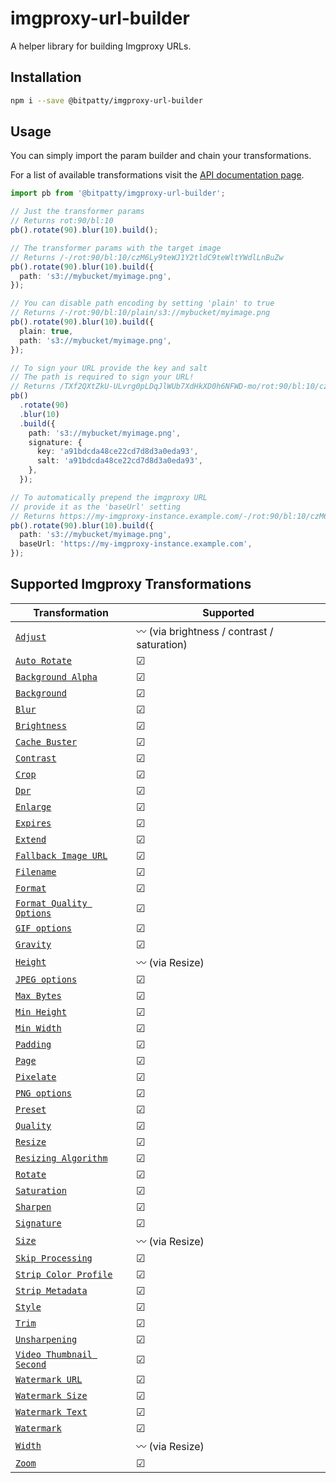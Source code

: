 # imgproxy-url-builder

A helper library for building Imgproxy URLs.

## Installation

```sh
npm i --save @bitpatty/imgproxy-url-builder
```

## Usage

You can simply import the param builder and chain your transformations.

For a list of available transformations visit the [API documentation page](https://zint.ch/imgproxy-url-builder/classes/ParamBuilder.html).

```typescript
import pb from '@bitpatty/imgproxy-url-builder';

// Just the transformer params
// Returns rot:90/bl:10
pb().rotate(90).blur(10).build();

// The transformer params with the target image
// Returns /-/rot:90/bl:10/czM6Ly9teWJ1Y2tldC9teWltYWdlLnBuZw
pb().rotate(90).blur(10).build({
  path: 's3://mybucket/myimage.png',
});

// You can disable path encoding by setting 'plain' to true
// Returns /-/rot:90/bl:10/plain/s3://mybucket/myimage.png
pb().rotate(90).blur(10).build({
  plain: true,
  path: 's3://mybucket/myimage.png',
});

// To sign your URL provide the key and salt
// The path is required to sign your URL!
// Returns /TXf2QXtZkU-ULvrg0pLDqJlWUb7XdHkXD0h6NFWD-mo/rot:90/bl:10/czM6Ly9teWJ1Y2tldC9teWltYWdlLnBuZw
pb()
  .rotate(90)
  .blur(10)
  .build({
    path: 's3://mybucket/myimage.png',
    signature: {
      key: 'a91bdcda48ce22cd7d8d3a0eda93',
      salt: 'a91bdcda48ce22cd7d8d3a0eda93',
    },
  });

// To automatically prepend the imgproxy URL
// provide it as the 'baseUrl' setting
// Returns https://my-imgproxy-instance.example.com/-/rot:90/bl:10/czM6Ly9teWJ1Y2tldC9teWltYWdlLnBuZw
pb().rotate(90).blur(10).build({
  path: 's3://mybucket/myimage.png',
  baseUrl: 'https://my-imgproxy-instance.example.com',
});
```

## Supported Imgproxy Transformations

| Transformation                                                                                                                                                                            | Supported                                   |
| ----------------------------------------------------------------------------------------------------------------------------------------------------------------------------------------- | ------------------------------------------- |
| [`Adjust`](https://github.com/imgproxy/imgproxy/blob/b243a08254b9ca7da2c628429cd870c111ece5c9/docs/generating_the_url.md#adjust-idadjust)                                                 | 〰 (via brightness / contrast / saturation) |
| [`Auto Rotate`](https://github.com/imgproxy/imgproxy/blob/b243a08254b9ca7da2c628429cd870c111ece5c9/docs/generating_the_url.md#auto-rotate)                                                | ☑                                           |
| [`Background Alpha`](https://github.com/imgproxy/imgproxy/blob/b243a08254b9ca7da2c628429cd870c111ece5c9/docs/generating_the_url.md#background-alpha-idbackground-alpha)                   | ☑                                           |
| [`Background`](https://github.com/imgproxy/imgproxy/blob/b243a08254b9ca7da2c628429cd870c111ece5c9/docs/generating_the_url.md#background)                                                  | ☑                                           |
| [`Blur`](https://github.com/imgproxy/imgproxy/blob/b243a08254b9ca7da2c628429cd870c111ece5c9/docs/generating_the_url.md#blur)                                                              | ☑                                           |
| [`Brightness`](https://github.com/imgproxy/imgproxy/blob/b243a08254b9ca7da2c628429cd870c111ece5c9/docs/generating_the_url.md#brightness-idbrightness)                                     | ☑                                           |
| [`Cache Buster`](https://github.com/imgproxy/imgproxy/blob/b243a08254b9ca7da2c628429cd870c111ece5c9/docs/generating_the_url.md#cache-buster)                                              | ☑                                           |
| [`Contrast`](https://github.com/imgproxy/imgproxy/blob/b243a08254b9ca7da2c628429cd870c111ece5c9/docs/generating_the_url.md#contrast-idcontrast)                                           | ☑                                           |
| [`Crop`](https://github.com/imgproxy/imgproxy/blob/b243a08254b9ca7da2c628429cd870c111ece5c9/docs/generating_the_url.md#crop)                                                              | ☑                                           |
| [`Dpr`](https://github.com/imgproxy/imgproxy/blob/b243a08254b9ca7da2c628429cd870c111ece5c9/docs/generating_the_url.md#dpr)                                                                | ☑                                           |
| [`Enlarge`](https://github.com/imgproxy/imgproxy/blob/b243a08254b9ca7da2c628429cd870c111ece5c9/docs/generating_the_url.md#enlarge)                                                        | ☑                                           |
| [`Expires`](https://github.com/imgproxy/imgproxy/blob/b243a08254b9ca7da2c628429cd870c111ece5c9/docs/generating_the_url.md#expires)                                                        | ☑                                           |
| [`Extend`](https://github.com/imgproxy/imgproxy/blob/b243a08254b9ca7da2c628429cd870c111ece5c9/docs/generating_the_url.md#extend)                                                          | ☑                                           |
| [`Fallback Image URL`](https://github.com/imgproxy/imgproxy/blob/b243a08254b9ca7da2c628429cd870c111ece5c9/docs/generating_the_url.md#fallback-image-url-idfallback-image-url)             | ☑                                           |
| [`Filename`](https://github.com/imgproxy/imgproxy/blob/b243a08254b9ca7da2c628429cd870c111ece5c9/docs/generating_the_url.md#filename)                                                      | ☑                                           |
| [`Format`](https://github.com/imgproxy/imgproxy/blob/b243a08254b9ca7da2c628429cd870c111ece5c9/docs/generating_the_url.md#format)                                                          | ☑                                           |
| [`Format Quality Options`](https://github.com/imgproxy/imgproxy/blob/b243a08254b9ca7da2c628429cd870c111ece5c9/docs/generating_the_url.md#format-quality)                                  | ☑                                           |
| [`GIF options`](https://github.com/imgproxy/imgproxy/blob/b243a08254b9ca7da2c628429cd870c111ece5c9/docs/generating_the_url.md#gif-options-idgif-options)                                  | ☑                                           |
| [`Gravity`](https://github.com/imgproxy/imgproxy/blob/b243a08254b9ca7da2c628429cd870c111ece5c9/docs/generating_the_url.md#gravity)                                                        | ☑                                           |
| [`Height`](https://github.com/imgproxy/imgproxy/blob/b243a08254b9ca7da2c628429cd870c111ece5c9/docs/generating_the_url.md#height)                                                          | 〰 (via Resize)                             |
| [`JPEG options`](https://github.com/imgproxy/imgproxy/blob/b243a08254b9ca7da2c628429cd870c111ece5c9/docs/generating_the_url.md#jpeg-options-idjpeg-options)                               | ☑                                           |
| [`Max Bytes`](https://github.com/imgproxy/imgproxy/blob/b243a08254b9ca7da2c628429cd870c111ece5c9/docs/generating_the_url.md#max-bytes)                                                    | ☑                                           |
| [`Min Height`](https://github.com/imgproxy/imgproxy/blob/b243a08254b9ca7da2c628429cd870c111ece5c9/docs/generating_the_url.md#min-height)                                                  | ☑                                           |
| [`Min Width`](https://github.com/imgproxy/imgproxy/blob/b243a08254b9ca7da2c628429cd870c111ece5c9/docs/generating_the_url.md#min-width)                                                    | ☑                                           |
| [`Padding`](https://github.com/imgproxy/imgproxy/blob/b243a08254b9ca7da2c628429cd870c111ece5c9/docs/generating_the_url.md#padding)                                                        | ☑                                           |
| [`Page`](https://github.com/imgproxy/imgproxy/blob/b243a08254b9ca7da2c628429cd870c111ece5c9/docs/generating_the_url.md#page-idpage)                                                       | ☑                                           |
| [`Pixelate`](https://github.com/imgproxy/imgproxy/blob/b243a08254b9ca7da2c628429cd870c111ece5c9/docs/generating_the_url.md#pixelate)                                                      | ☑                                           |
| [`PNG options`](https://github.com/imgproxy/imgproxy/blob/b243a08254b9ca7da2c628429cd870c111ece5c9/docs/generating_the_url.md#png-options-idpng-options)                                  | ☑                                           |
| [`Preset`](https://github.com/imgproxy/imgproxy/blob/b243a08254b9ca7da2c628429cd870c111ece5c9/docs/generating_the_url.md#preset)                                                          | ☑                                           |
| [`Quality`](https://github.com/imgproxy/imgproxy/blob/b243a08254b9ca7da2c628429cd870c111ece5c9/docs/generating_the_url.md#quality)                                                        | ☑                                           |
| [`Resize`](https://github.com/imgproxy/imgproxy/blob/b243a08254b9ca7da2c628429cd870c111ece5c9/docs/generating_the_url.md#resize)                                                          | ☑                                           |
| [`Resizing Algorithm`](https://github.com/imgproxy/imgproxy/blob/b243a08254b9ca7da2c628429cd870c111ece5c9/docs/generating_the_url.md#resizing-algorithm-idresizing-algorithm)             | ☑                                           |
| [`Rotate`](https://github.com/imgproxy/imgproxy/blob/b243a08254b9ca7da2c628429cd870c111ece5c9/docs/generating_the_url.md#rotate)                                                          | ☑                                           |
| [`Saturation`](https://github.com/imgproxy/imgproxy/blob/b243a08254b9ca7da2c628429cd870c111ece5c9/docs/generating_the_url.md#saturation-idsaturation)                                     | ☑                                           |
| [`Sharpen`](https://github.com/imgproxy/imgproxy/blob/b243a08254b9ca7da2c628429cd870c111ece5c9/docs/generating_the_url.md#sharpen)                                                        | ☑                                           |
| [`Signature`](https://github.com/imgproxy/imgproxy/blob/b243a08254b9ca7da2c628429cd870c111ece5c9/docs/generating_the_url.md#signature)                                                    | ☑                                           |
| [`Size`](https://github.com/imgproxy/imgproxy/blob/b243a08254b9ca7da2c628429cd870c111ece5c9/docs/generating_the_url.md#size)                                                              | 〰 (via Resize)                             |
| [`Skip Processing`](https://github.com/imgproxy/imgproxy/blob/b243a08254b9ca7da2c628429cd870c111ece5c9/docs/generating_the_url.md#skip-processing)                                        | ☑                                           |
| [`Strip Color Profile`](https://github.com/imgproxy/imgproxy/blob/b243a08254b9ca7da2c628429cd870c111ece5c9/docs/generating_the_url.md#strip-color-profile)                                | ☑                                           |
| [`Strip Metadata`](https://github.com/imgproxy/imgproxy/blob/b243a08254b9ca7da2c628429cd870c111ece5c9/docs/generating_the_url.md#strip-metadata)                                          | ☑                                           |
| [`Style`](https://github.com/imgproxy/imgproxy/blob/b243a08254b9ca7da2c628429cd870c111ece5c9/docs/generating_the_url.md#style-idstyle)                                                    | ☑                                           |
| [`Trim`](https://github.com/imgproxy/imgproxy/blob/b243a08254b9ca7da2c628429cd870c111ece5c9/docs/generating_the_url.md#trim)                                                              | ☑                                           |
| [`Unsharpening`](https://github.com/imgproxy/imgproxy/blob/b243a08254b9ca7da2c628429cd870c111ece5c9/docs/generating_the_url.md#unsharpening-idunsharpening)                               | ☑                                           |
| [`Video Thumbnail Second`](https://github.com/imgproxy/imgproxy/blob/b243a08254b9ca7da2c628429cd870c111ece5c9/docs/generating_the_url.md#video-thumbnail-second-idvideo-thumbnail-second) | ☑                                           |
| [`Watermark URL`](https://github.com/imgproxy/imgproxy/blob/b243a08254b9ca7da2c628429cd870c111ece5c9/docs/generating_the_url.md#watermark-url-idwatermark-url)                            | ☑                                           |
| [`Watermark Size`](https://github.com/imgproxy/imgproxy/blob/b243a08254b9ca7da2c628429cd870c111ece5c9/docs/generating_the_url.md#watermark-size-idwatermark-size)                         | ☑                                           |
| [`Watermark Text`](https://github.com/imgproxy/imgproxy/blob/b243a08254b9ca7da2c628429cd870c111ece5c9/docs/generating_the_url.md#watermark-text-idwatermark-text)                         | ☑                                           |
| [`Watermark`](https://github.com/imgproxy/imgproxy/blob/b243a08254b9ca7da2c628429cd870c111ece5c9/docs/generating_the_url.md#watermark)                                                    | ☑                                           |
| [`Width`](https://github.com/imgproxy/imgproxy/blob/b243a08254b9ca7da2c628429cd870c111ece5c9/docs/generating_the_url.md#width)                                                            | 〰 (via Resize)                             |
| [`Zoom`](https://github.com/imgproxy/imgproxy/blob/b243a08254b9ca7da2c628429cd870c111ece5c9/docs/generating_the_url.md#zoom)                                                              | ☑                                           |
